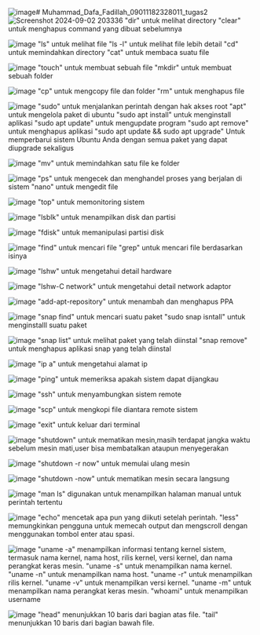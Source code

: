 ![image](https://github.com/user-attachments/assets/c87b2b75-35d8-4740-9308-d21eb46cd0da)# Muhammad_Dafa_Fadillah_09011182328011_tugas2
![Screenshot 2024-09-02 203336](https://github.com/user-attachments/assets/8330fe8f-01c7-43b2-80d8-43d7ef3cd693)
"dir" untuk melihat directory
"clear" untuk menghapus command yang dibuat sebelumnya

![image](https://github.com/user-attachments/assets/49a95f24-19ca-424b-8459-b0075746bf8a)
"ls" untuk melihat file
"ls -l" untuk melihat file lebih detail
"cd" untuk memindahkan directory
"cat" untuk membaca suatu file

![image](https://github.com/user-attachments/assets/c5d96c08-30f5-47a0-b83b-29a15f373e9d)
"touch" untuk membuat sebuah file
"mkdir" untuk membuat sebuah folder

![image](https://github.com/user-attachments/assets/4dfaee0e-b79a-4c40-8013-764060f797df)
"cp" untuk mengcopy file dan folder
"rm" untuk menghapus file

![image](https://github.com/user-attachments/assets/a8fd5b5e-befe-4a5c-8943-21d6b58b8096)
"sudo" untuk menjalankan perintah dengan hak akses root
"apt" untuk mengelola paket di ubuntu
"sudo apt install" untuk menginstall aplikasi
"sudo apt update" untuk mengupdate program
"sudo apt remove" untuk menghapus aplikasi
"sudo apt update && sudo apt upgrade" Untuk memperbarui sistem Ubuntu Anda dengan semua paket yang dapat diupgrade sekaligus

![image](https://github.com/user-attachments/assets/7f1116eb-0262-42f7-9be7-82346629fa96)
"mv" untuk memindahkan satu file ke folder

![image](https://github.com/user-attachments/assets/d1fb32a2-2628-4e34-af07-1aa304902f96)
"ps" untuk mengecek dan menghandel proses yang berjalan di sistem
"nano" untuk mengedit file

![image](https://github.com/user-attachments/assets/938b53a3-1f7e-4eff-b146-22422483ec64)
"top" untuk memonitoring sistem

![image](https://github.com/user-attachments/assets/fdf41008-7c35-4746-9a01-b44209c99485)
"lsblk" untuk menampilkan disk dan partisi

![image](https://github.com/user-attachments/assets/36958f0c-ed21-4b4e-8963-e99ee51e92ac)
"fdisk" untuk memanipulasi partisi disk

![image](https://github.com/user-attachments/assets/58194d08-8cb9-425b-a899-5143b3c17f52)
"find" untuk mencari file
"grep" untuk mencari file berdasarkan isinya

![image](https://github.com/user-attachments/assets/600a7a3f-e1a1-484b-bba3-a023568301a3)
"lshw" untuk mengetahui detail hardware

![image](https://github.com/user-attachments/assets/a437cc44-66b0-45e6-bbb1-ca5fcb1b94f9)
"lshw-C network" untuk mengetahui detail network adaptor

![image](https://github.com/user-attachments/assets/d479d8e7-b477-426b-92d6-ccde3f9e4ac3)
"add-apt-repository" untuk menambah dan menghapus PPA

![image](https://github.com/user-attachments/assets/619757ae-52a8-4778-9f8a-5bf352f7a77e)
"snap find" untuk mencari suatu paket
"sudo snap isntall" untuk menginstalll suatu paket

![image](https://github.com/user-attachments/assets/603220f8-45c8-4413-898e-0cf420e2d820)
"snap list" untuk melihat paket yang telah diinstal
"snap remove" untuk menghapus aplikasi snap yang telah diinstal

![image](https://github.com/user-attachments/assets/4576a11c-f66a-4d0a-b89f-42825362e0a2)
"ip a" untuk mengetahui alamat ip

![image](https://github.com/user-attachments/assets/ea5b7bc2-906b-4f03-9693-78c084b19b78)
"ping" untuk memeriksa apakah sistem dapat dijangkau

![image](https://github.com/user-attachments/assets/98c97681-18b5-45c1-9eda-2f367b60a25e)
"ssh" untuk menyambungkan sistem remote

![image](https://github.com/user-attachments/assets/12af67be-b1db-4caa-b9c0-78bee26eea44)
"scp" untuk mengkopi file diantara remote sistem

![image](https://github.com/user-attachments/assets/342f2fda-e0dd-4d1c-aa2d-88405b9601ac)
"exit" untuk keluar dari terminal

![image](https://github.com/user-attachments/assets/110e6d26-abfe-4734-ba6e-3e67ed521536)
"shutdown" untuk mematikan mesin,masih terdapat jangka waktu sebelum mesin mati,user bisa membatalkan ataupun menyegerakan 

![image](https://github.com/user-attachments/assets/277d6f40-06b7-4acd-8320-82fa9955c45c)
"shutdown -r now" untuk memulai ulang mesin

![image](https://github.com/user-attachments/assets/726194a3-b6ae-41d7-bef3-c3c391c5f748)
"shutdown -now" untuk mematikan mesin secara langsung

![image](https://github.com/user-attachments/assets/9727fea8-1c87-419a-8109-bb82fcc49da0)
"man ls" digunakan untuk menampilkan halaman manual untuk perintah tertentu

![image](https://github.com/user-attachments/assets/b356f6dc-4f34-41d7-8367-25ab5d9393ff)
"echo" mencetak apa pun yang diikuti setelah perintah.
"less" memungkinkan pengguna untuk memecah output dan mengscroll dengan menggunakan tombol enter atau spasi.

![image](https://github.com/user-attachments/assets/de703725-c67a-4ac4-8ea7-a36bae023453)
"uname -a" menampilkan informasi tentang kernel sistem, termasuk nama kernel, nama host, rilis kernel, versi kernel, dan nama perangkat keras mesin.
"uname -s" untuk menampilkan nama kernel.
"uname -n" untuk menampilkan nama host.
"uname -r" untuk menampilkan rilis kernel.
"uname -v" untuk menampilkan versi kernel.
"uname -m" untuk menampilkan nama perangkat keras mesin.
"whoami" untuk menampilkan username

![image](https://github.com/user-attachments/assets/67400d88-12ea-415e-a10d-306053be4d57)
"head" menunjukkan 10 baris dari bagian atas file.
"tail" menunjukkan 10 baris dari bagian bawah file.








